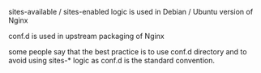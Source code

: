 
sites-available / sites-enabled logic is used in Debian / Ubuntu version of Nginx


conf.d is used in upstream packaging of Nginx


some people say that the best practice is to use conf.d directory and to avoid using sites-* logic as conf.d is the standard convention.

